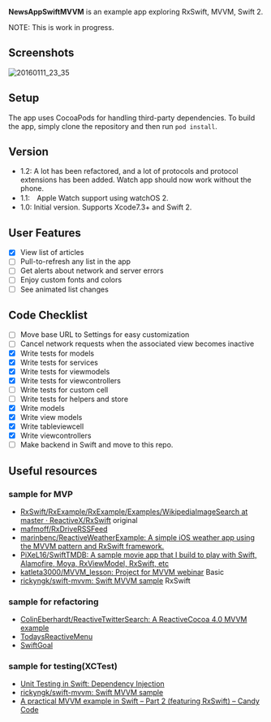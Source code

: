 **NewsAppSwiftMVVM** is an example app exploring RxSwift, MVVM, Swift 2.

NOTE: This is work in progress.

## Screenshots

![20160111_23_35](https://cloud.githubusercontent.com/assets/901084/12236377/b2c84b28-b8bc-11e5-815f-863fdc4f687a.gif)

## Setup

The app uses CocoaPods for handling third-party dependencies. To build the app, simply clone the repository and then run ``pod install``.

## Version

- 1.2: A lot has been refactored, and a lot of protocols and protocol extensions has been added. Watch app should now work without the phone.
- 1.1:　Apple Watch support using watchOS 2.
- 1.0: Initial version. Supports Xcode7.3+ and Swift 2.


## User Features

- [x] View list of articles
- [ ] Pull-to-refresh any list in the app
- [ ] Get alerts about network and server errors
- [ ] Enjoy custom fonts and colors
- [ ] See animated list changes

## Code Checklist

- [ ] Move base URL to Settings for easy customization
- [ ] Cancel network requests when the associated view becomes inactive
- [x] Write tests for models
- [x] Write tests for services
- [x] Write tests for viewmodels
- [x] Write tests for viewcontrollers
- [ ] Write tests for custom cell
- [ ] Write tests for helpers and store
- [x] Write models
- [x] Write view models
- [x] Write tableviewcell
- [x] Write viewcontrollers
- [ ] Make backend in Swift and move to this repo.

## Useful resources

### sample for MVP

- [RxSwift/RxExample/RxExample/Examples/WikipediaImageSearch at master · ReactiveX/RxSwift](https://github.com/ReactiveX/RxSwift/tree/master/RxExample/RxExample/Examples/WikipediaImageSearch) original
- [mafmoff/RxDriveRSSFeed](https://github.com/mafmoff/RxDriveRSSFeed)
- [marinbenc/ReactiveWeatherExample: A simple iOS weather app using the MVVM pattern and RxSwift framework.](https://github.com/marinbenc/ReactiveWeatherExample)
- [PiXeL16/SwiftTMDB: A sample movie app that I build to play with Swift, Alamofire, Moya, RxViewModel, RxSwift, etc](https://github.com/PiXeL16/SwiftTMDB)
- [katleta3000/MVVM_lesson: Project for MVVM webinar](https://github.com/katleta3000/MVVM_lesson) Basic
- [rickyngk/swift-mvvm: Swift MVVM sample](https://github.com/rickyngk/swift-mvvm) RxSwift

### sample for refactoring

- [ColinEberhardt/ReactiveTwitterSearch: A ReactiveCocoa 4.0 MVVM example](https://github.com/ColinEberhardt/ReactiveTwitterSearch)
- [TodaysReactiveMenu](https://github.com/s0mmer/TodaysReactiveMenu/blob/develop/README.md)
- [SwiftGoal](https://github.com/richeterre/SwiftGoal)

### sample for testing(XCTest)

- [Unit Testing in Swift: Dependency Injection](https://www.natashatherobot.com/unit-testing-swift-dependency-injection/)
- [rickyngk/swift-mvvm: Swift MVVM sample](https://github.com/rickyngk/swift-mvvm)
- [A practical MVVM example in Swift – Part 2 (featuring RxSwift) – Candy Code](http://candycode.io/a-practical-mvvm-example-in-swift-part-2/)



